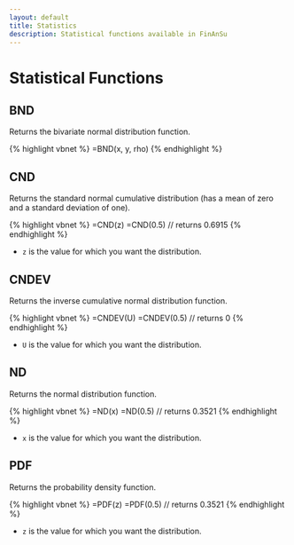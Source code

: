 ```yaml
---
layout: default
title: Statistics
description: Statistical functions available in FinAnSu
---
```


Statistical Functions
=====================

BND
---

Returns the bivariate normal distribution function.

{% highlight vbnet %}
=BND(x, y, rho)
{% endhighlight %}

CND
---

Returns the standard normal cumulative distribution (has a mean of zero and a
standard deviation of one).

{% highlight vbnet %}
=CND(z)
=CND(0.5) // returns 0.6915
{% endhighlight %}

  * `z` is the value for which you want the distribution.

CNDEV
-----

Returns the inverse cumulative normal distribution function.

{% highlight vbnet %}
=CNDEV(U)
=CNDEV(0.5) // returns 0
{% endhighlight %}

  * `U` is the value for which you want the distribution.

ND
--

Returns the normal distribution function.

{% highlight vbnet %}
=ND(x)
=ND(0.5) // returns 0.3521
{% endhighlight %}

  * `x` is the value for which you want the distribution.

PDF
---

Returns the probability density function.

{% highlight vbnet %}
=PDF(z)
=PDF(0.5) // returns 0.3521
{% endhighlight %}

* `z` is the value for which you want the distribution.
